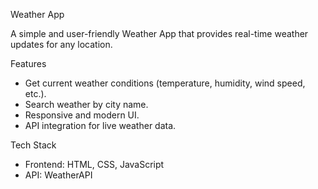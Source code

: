Weather App

A simple and user-friendly Weather App that provides real-time weather updates for any location.  

Features
- Get current weather conditions (temperature, humidity, wind speed, etc.).
- Search weather by city name.
- Responsive and modern UI.
- API integration for live weather data.

Tech Stack
- Frontend: HTML, CSS, JavaScript
- API: WeatherAPI 
